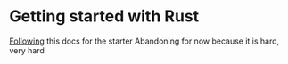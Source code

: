 # Getting started with Rust
[Following](https://doc.rust-lang.org/rust-by-example/index.html) this docs for the starter
Abandoning for now because it is hard, very hard 